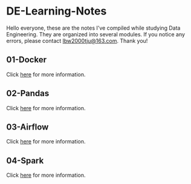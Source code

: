 # DE-Learning-Notes

Hello everyone, these are the notes I've compiled while studying Data Engineering. They are organized into several modules. If you notice any errors, please contact lbw2000tju@163.com. Thank you!

## 01-Docker
Click [here](./01-docker) for more information.
## 02-Pandas
Click [here](./02-pandas) for more information.
## 03-Airflow
Click [here](./03-airflow) for more information.
## 04-Spark
Click [here](./04-Spark) for more information.

